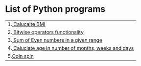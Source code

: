 # List of Python programs
<table>
<tr>
<td>
1.<a href="https://github.com/AnandTenneti/project_python/blob/main/bmi_caluclation.py"> Calucalte BMI</a></td></tr>
<tr><td>2.<a href="https://github.com/AnandTenneti/project_python/blob/main/bitwise_operators_assignment.py"> Bitwise operators functionality</a></td></tr>
<tr><td>3.<a href="https://github.com/AnandTenneti/project_python/blob/main/sum_of_even.py"> Sum of Even numbers in a given range</a></td></tr>
<tr><td>4.<a href="https://github.com/AnandTenneti/project_python/blob/main/age_caluclation.py"> Caluclate age in number of months, weeks and days</a></td></tr>
<tr><td>5.<a href="https://github.com/AnandTenneti/project_python/blob/main/coin_spin.py">Coin spin</a></td></tr>

